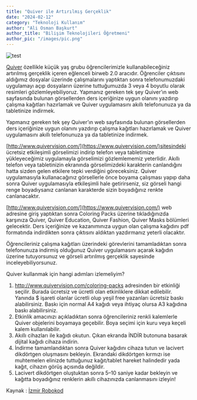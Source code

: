 ```yaml
---
title: "Quiver ile Artırılmış Gerçeklik"
date: "2024-02-12"
category: "Teknoloji Kullanım"
author: "Ali Osman Başkurt"
author_title: "Bilişim Teknolojileri Öğretmeni"
author_pic: "/images/pic.png"
---
```


![test](/images/play.png)

[Quiver](https://www.quivervision.com/) özellikle küçük yaş grubu öğrencilerimizle kullanabileceğiniz artırılmış gerçeklik içeren eğlenceli birweb 2.0 aracıdır. Öğrenciler çıktısını aldığımız dosyalar üzerinde çalışmalarını yaptıktan sonra telefonumuzdaki
uygulamayı açıp dosyaların üzerine tuttuğumuzda 3 veya
4 boyutlu olarak resimleri gözlemleyebiliyoruz.
Yapmanız gereken tek şey Quiver’ın web sayfasında bulunan görsellerden ders içeriğinize
uygun olanını yazdırıp çalışma kağıtları hazırlamak ve Quiver uygulamasını akıllı
telefonunuza ya da tabletinize indirmek.

Yapmanız gereken tek şey Quiver’ın web sayfasında bulunan görsellerden ders içeriğinize
uygun olanını yazdırıp çalışma kağıtları hazırlamak ve Quiver uygulamasını akıllı
telefonunuza ya da tabletinize indirmek.

[http://www.quivervision.com/](https://www.quivervision.com/)sitesindeki ücretsiz etkileşimli görselimizi indirip telefon
veya tabletimize yükleyeceğimiz uygulamayla görselimizi gözlemlememiz yeterlidir.
Akıllı telefon veya tabletinizin ekranında görselimizdeki karakterin canlandığını hatta
sizden gelen etkilere tepki verdiğini göreceksiniz. Quiver uygulamasıyla kullanacağınız
görsellerle önce boyama çalışması yapıp daha sonra Quiver uygulamasıyla etkileşimli hale
getirirseniz, siz görseli hangi renge boyadıysanız canlanan karakterde sizin boyadığınız
renkte canlanacaktır.

[http://www.quivervision.com/](https://www.quivervision.com/) web adresine giriş yaptıktan sonra Coloring Packs üzerine
tıkladığınızda karşınıza Quiver, Quiver Education, Quiver Fashion, Quiver
Masks bölümleri gelecektir. Ders içeriğinize ve kazanımınıza uygun olan çalışma
kağıdını pdf formatında indirdikten sonra çıktısını aldıktan yazdırmanız yeterli olacaktır.

Öğrencileriniz çalışma kağıtları üzerindeki görevlerini tamamladıktan sonra telefonunuza
indirmiş olduğunuz Quiver uygulamasını açarak kağıdın üzerine tutuyorsunuz ve görseli
artırılmış gerçeklik sayesinde inceleyebiliyorsunuz.

Quiver kullanmak için hangi adımları izlemeliyim?

1. http://www.quivervision.com/coloring-packs adresinden bir etkinliği seçilir. Burada ücretsiz
   ve ücretli olan etkinliklere dikkat edilebilir. Yanında $ işareti olanlar ücretli olup yeşil free
   yazanları ücretsiz baskı alabilirsiniz. Baskı için normal A4 kağıdı veya ihtiyaç olursa A3 kağıdına
   baskı alabilirsiniz.
2. Etkinlik amacınızı açıkladıktan sonra öğrencileriniz renkli kalemlerle Quiver objelerini
   boyamaya geçebilir. Boya seçimi için kuru veya keçeli kalem kullanılabilir.
3. Akıllı cihazları ile kağıdı okutun. Çıkan ekranda İNDİR butonuna basarak dijital kağıdı cihaza
   indirin.
4. İndirme tamamlandıktan sonra Quiver kağıdını cihaza tutun ve lacivert dikdörtgen
   oluşmasını bekleyin. Ekrandaki dikdörtgen kırmızı ise muhtemelen elinizde tuttuğunuz
   kağıt/tablet hareket halindedir yada kağıt, cihazın görüş açısında değildir.
5. Lacivert dikdörtgen oluştuktan sonra 5–10 saniye kadar bekleyin ve kağıtta boyadığınız
   renklerin akıllı cihazınızda canlanmasını izleyin!

Kaynak : [İzmir Robokod ](https://robokod.org)
